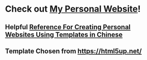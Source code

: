 # Check out [My Personal Website](proudjiao.github.io)! 
## Helpful [Reference For Creating Personal Websites Using Templates in Chinese](http://nckuacc.github.io/lastwork/index.html)
## Template Chosen from https://html5up.net/

